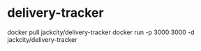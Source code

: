 # delivery-tracker

docker pull jackcity/delivery-tracker
docker run -p 3000:3000 -d jackcity/delivery-tracker
